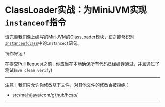 # ClassLoader实战：为MiniJVM实现`instanceof`指令

请完善我们课上编写的MiniJVM的ClassLoader模块，使之能够识别[`InstanceofClass`](https://github.com/hcsp/mini-jvm-classloader/blob/master/src/main/java/com/github/hcsp/demo/InstanceofClass.java)中的`instanceof`语句。

祝你好运！

在提交Pull Request之前，你应当在本地确保所有代码已经编译通过，并且通过了测试(`mvn clean verify`)

-----
注意！我们只允许你修改以下文件，对其他文件的修改会被拒绝：
- [src/main/java/com/github/hcsp/](https://github.com/hcsp/mini-jvm-classloader/blob/master/src/main/java/com/github/hcsp/)
-----

